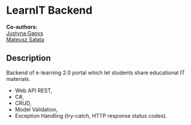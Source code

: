 # LearnIT Backend
**Co-authors:**<br />
[Justyna Gapys](https://github.com/justynagapys)<br />
[Mateusz Sałata](https://github.com/mateuszsalata1108)<br />

## Description
Backend of e-learning 2.0 portal which let students share educational IT materials.
- Web API REST,
- C#,
- CRUD,
- Model Validation,
- Exception Handling (try-catch, HTTP response status codes).
